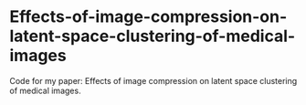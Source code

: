 # Effects-of-image-compression-on-latent-space-clustering-of-medical-images
Code for my paper: Effects of image compression on latent space clustering of medical images. 
